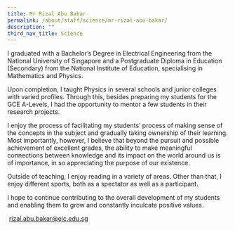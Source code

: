 ```yaml
---
title: Mr Rizal Abu Bakar
permalink: /about/staff/science/mr-rizal-abu-bakar/
description: ""
third_nav_title: Science
---
```




I graduated with a Bachelor’s Degree in Electrical Engineering from the National University of Singapore and a Postgraduate Diploma in Education (Secondary) from the National Institute of Education, specialising in Mathematics and Physics.

Upon completion, I taught Physics in several schools and junior colleges with varied profiles. Through this, besides preparing my students for the GCE A-Levels, I had the opportunity to mentor a few students in their research projects.

I enjoy the process of facilitating my students’ process of making sense of the concepts in the subject and gradually taking ownership of their learning. Most importantly, however, I believe that beyond the pursuit and possible achievement of excellent grades, the ability to make meaningful connections between knowledge and its impact on the world around us is of importance, in so appreciating the purpose of our existence.

Outside of teaching, I enjoy reading in a variety of areas. Other than that, I enjoy different sports, both as a spectator as well as a participant.

I hope to continue contributing to the overall development of my students and enabling them to grow and constantly inculcate positive values.

 [rizal.abu.bakar@ejc.edu.sg](mailto:rizal.abu.bakar@ejc.edu.sg)